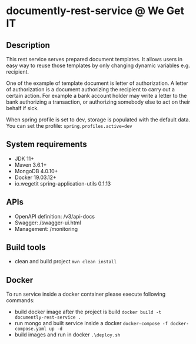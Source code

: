 # documently-rest-service @ We Get IT

## Description
This rest service serves prepared document templates.
It allows users in easy way to reuse those templates by only changing dynamic variables e.g. recipient.

One of the example of template document is letter of authorization.
A letter of authorization is a document authorizing the recipient to carry out a certain action.
For example a bank account holder may write a letter to the bank authorizing a transaction, or authorizing somebody else to act on their behalf if sick.

When spring profile is set to dev, storage is populated with the default data.
You can set the profile: ```spring.profiles.active=dev```

## System requirements
 - JDK 11+
 - Maven 3.6.1+
 - MongoDB 4.0.10+
 - Docker 19.03.12+
 - io.wegetit spring-application-utils 0.1.13
 
## APIs
  - OpenAPI definition: /v3/api-docs
  - Swagger: /swagger-ui.html
  - Management: /monitoring
  
## Build tools
  - clean and build project ```mvn clean install```
  
## Docker
To run service inside a docker container please execute following commands: 
  - build docker image after the project is build ```docker build -t documently-rest-service .```
  - run mongo and built service inside a docker ```docker-compose -f docker-compose.yaml up -d```
  - build images and run in docker  ```.\deploy.sh```
